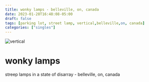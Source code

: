 ```yaml
---
title: wonky lamps - belleville, on, canada
date: 2023-01-28T16:48:08-05:00
draft: false
tags: [parking lot, street lamp, vertical,belleville,on, canada]
categories: ["singles"]
---
```

![vertical](/p/sbr-20230128-1001162.jpg)
<!--more-->
# wonky lamps
streep lamps in a state of disarray - belleville, on, canada
